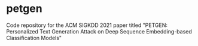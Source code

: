 # petgen
Code repository for the ACM SIGKDD 2021 paper titled "PETGEN: Personalized Text Generation Attack on Deep Sequence Embedding-based Classification Models"

